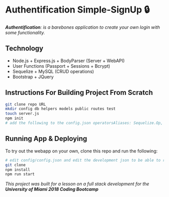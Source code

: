 # Authentification Simple-SignUp 🔒
_**Authentification**: is a barebones application to create your own login with some functionality._

## Technology
* Node.js + Express.js + BodyParser (Server + WebAPI)
* User Functions (Passport + Sessions + Bcrypt) 
* Sequelize + MySQL (CRUD operations)
* Bootstrap + JQuery

## Instructions For Building Project From Scratch
``` bash
git clone repo URL
mkdir config db helpers models public routes test
touch server.js
npm init
# add the following to the config.json operatorsAliases: Sequelize.Op,
```

## Running App & Deploying
To try out the webapp on your own, clone this repo and run the following:

```bash
# edit config/config.json and edit the development json to be able to run 
git clone 
npm install 
npm run start 
```

_This project was built for a lesson on a full stack development for the
 **University of Miami 2018 Coding Bootcamp**_
